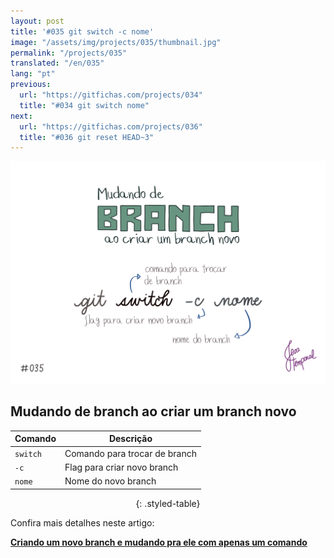 ```yaml
---
layout: post
title: '#035 git switch -c nome'
image: "/assets/img/projects/035/thumbnail.jpg"
permalink: "/projects/035"
translated: "/en/035"
lang: "pt"
previous:
  url: "https://gitfichas.com/projects/034"
  title: "#034 git switch nome"
next:
  url: "https://gitfichas.com/projects/036"
  title: "#036 git reset HEAD~3"
---
```


<img alt="Como criar um novo branch e já trocar para esse novo branch com o comando git switch -c nome" src="/assets/img/projects/035/full.jpg">

## Mudando de branch ao criar um branch novo 

<center>

| Comando | Descrição |
|---------|-------------|
| `switch` | Comando para trocar de branch |
| `-c` | Flag para criar novo branch |
| `nome` | Nome do novo branch |
{: .styled-table}

</center>

<!--
adding css class to markdown only works in kmarkdown
https://gist.github.com/tamouse/4204dddabb6b072b0242
-->

Confira mais detalhes neste artigo:

<a href="https://jtemporal.com/criando-um-novo-branch-e-mudando-pra-ele-com-um-comando/">
  <strong>Criando um novo branch e mudando pra ele com apenas um comando</strong>
</a>

<!--
css for the table thing
https://dev.to/dcodeyt/creating-beautiful-html-tables-with-css-428l
-->
<style>
.styled-table {
    border-collapse: collapse;
    margin: auto;
    font-size: 0.9em;
    font-family: sans-serif;
    width: 50%;
    min-width: 400px;
    box-shadow: 0 0 20px rgba(0, 0, 0, 0.15);
    padding: 10px;
}

.styled-table thead tr {
    background-color: #d481e1;
    color: #ffffff;
    text-align: left;
    border-radius: 5%;
}

.styled-table th,
.styled-table td {
    padding: 12px 15px;
}

.styled-table tbody tr {
    border-bottom: thin solid #dddddd;
}

.styled-table tbody tr:nth-of-type(even) {
    background-color: #f3f3f3;
}

.styled-table tbody tr:last-of-type {
    border-bottom: 2px solid #d481e1;
    border-radius: 5%;
}

.styled-table tbody tr.active-row {
    font-weight: bold;
    color: #d481e1;
}
</style>